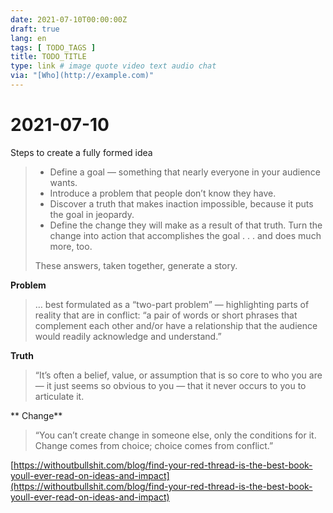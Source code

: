 ```yaml
---
date: 2021-07-10T00:00:00Z
draft: true
lang: en
tags: [ TODO_TAGS ]
title: TODO_TITLE
type: link # image quote video text audio chat
via: "[Who](http://example.com)"
---
```



# 2021-07-10


Steps to create a fully formed idea

> * Define a goal — something that nearly everyone in your audience wants.
> * Introduce a problem that people don’t know they have.
> * Discover a truth that makes inaction impossible, because it puts the goal in jeopardy.
> * Define the change they will make as a result of that truth.
Turn the change into action that accomplishes the goal . . . and does much more, too.
>
> These answers, taken together, generate a story.

**Problem**

> … best formulated as a “two-part problem” — highlighting parts of reality that are in conflict: “a pair of words or short phrases that complement each other and/or have a relationship that the audience would readily acknowledge and understand.”

**Truth**

> “It’s often a belief, value, or assumption that is so core to who you are — it just seems so obvious to you — that it never occurs to you to articulate it.

** Change**

> “You can’t create change in someone else, only the conditions for it. Change comes from choice; choice comes from conflict.”

[https://withoutbullshit.com/blog/find-your-red-thread-is-the-best-book-youll-ever-read-on-ideas-and-impact](https://withoutbullshit.com/blog/find-your-red-thread-is-the-best-book-youll-ever-read-on-ideas-and-impact)

